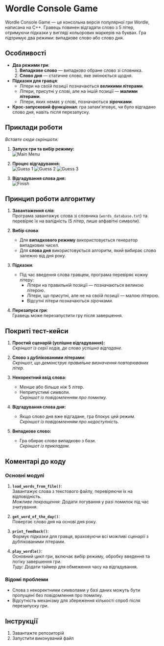 # Wordle Console Game
Wordle Console Game — це консольна версія популярної гри Wordle, написана на C++. Гравець повинен відгадати слово з 5 літер, отримуючи підказки у вигляді кольорових маркерів на буквах. 
Гра підтримує два режими: випадкове слово або слово дня.

## Особливості
- **Два режими гри**:  
  1. **Випадкове слово** — випадково обране слово зі словника.  
  2. **Слово дня** — статичне слово, яке змінюється щодня.
- **Підказки для гравця**:  
  - Літери на своїй позиції позначаються **великими літерами**.  
  - Літери, присутні у слові, але на іншій позиції — **малими літерами**.  
  - Літери, яких немає у слові, позначаються **зірочками**.
- **Крос-запусковий функціонал**: гра запам'ятовує, чи було відгадано слово дня, навіть після перезапуску.

## Приклади роботи
_Вставте сюди скріншоти:_  
1. **Запуск гри та вибір режиму:**  
   ![Main Menu](images/main_menu.png)  

2. **Процес відгадування:**  
   ![Guess 1](images/guess_1.png)
   ![Guess 2](images/guess_2.png)
   ![Guess 3](images/guess_3.png)

4. **Відгадування слова дня:**  
   ![Finish](images/finish.png)  

## Принцип роботи алгоритму
1. **Завантаження слів**:  
   Програма завантажує слова зі словника (`words_database.txt`) та перевіряє їх на валідність (5 літер, лише алфавітні символи).

2. **Вибір слова**:  
   - Для **випадкового режиму** використовується генератор випадкових чисел.  
   - Для **слова дня** використовується алгоритм, який вибирає слово залежно від дня року.

3. **Підказки**:  
   - Під час введення слова гравцем, програма перевіряє кожну літеру:  
     - Літери на правильній позиції — позначаються великою літерою.  
     - Літери, що присутні, але не на своїй позиції — малою літерою.  
     - Відсутні літери позначаються зірочками.  

4. **Перезапуск гри**:  
   Гравець може перезапустити гру після завершення.

## Покриті тест-кейси
1. **Простий сценарій (успішне відгадування):**  
   _Скріншот із серії ходів, де слово успішно відгадане._
   
2. **Слово з дублікованими літерами:**  
   _Скріншот, що демонструє правильне визначення повторюваних літер._
   
3. **Некоректний ввід слова:**  
   - Менше або більше ніж 5 літер.  
   - Неприпустимі символи.  
   _Скріншот із повідомленням про помилку._

4. **Відгадування слова дня:**  
   - Якщо слово дня вже відгадане, гра блокує цей режим.  
   _Скріншот із повідомленням про недоступність._

5. **Випадкове слово:**  
   - Гра обирає слово випадково з бази.  
   _Скріншот із прикладом._

## Коментарі до коду
### Основні модулі
1. **`load_words_from_file()`**:  
   Завантажує слова з текстового файлу, перевіряючи їх на відповідність.  
   _Можливе покращення:_ Додати логування у разі помилок під час зчитування.

2. **`get_word_of_the_day()`**:  
   Повертає слово дня на основі дня року.  

3. **`print_feedback()`**:  
   Формує підказки для гравця, враховуючи всі можливі сценарії з дублікованими літерами.  

4. **`play_wordle()`**:  
   Основний цикл гри, включає вибір режиму, обробку введення та логіку завершення гри.  
   _Туду:_ Додати таймер для обмеження часу на відгадування.

### Відомі проблеми
- Слова з некоректними символами у базі даних можуть бути пропущені без повідомлення про помилку.  
- Відсутність механізму для збереження кількості спроб після перезапуску гри.  

## Інструкції
1. Завантажте репозиторій
2. Запустити виконуваний файл
